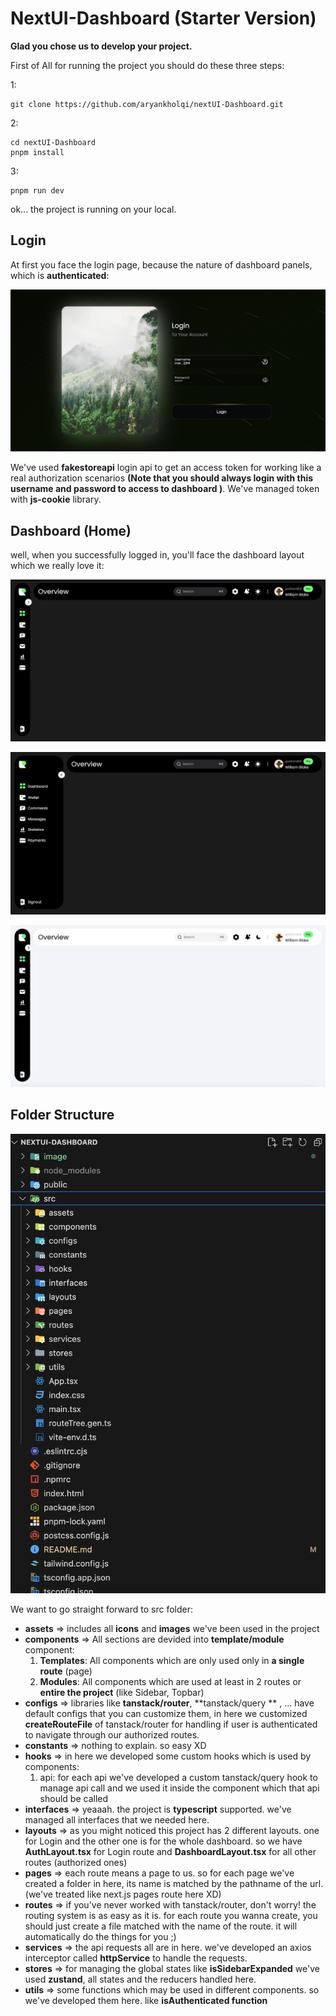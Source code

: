 # NextUI-Dashboard (Starter Version)

**Glad you chose us to develop your project.**

First of All for running the project you should do these three steps:

1:

```
git clone https://github.com/aryankholqi/nextUI-Dashboard.git
```

2:

```
cd nextUI-Dashboard
pnpm install
```

3:

```
pnpm run dev
```

ok... the project is running on your local.

## Login

At first you face the login page, because the nature of dashboard panels, which is **authenticated**:

![1720134341919](image/README/1720134341919.png)

We've used **fakestoreapi** login api to get an access token for working like a real authorization scenarios **(Note that you should always login with this username and password to access to dashboard )**. We've managed token with **js-cookie** library.

## Dashboard (Home)

well, when you successfully logged in, you'll face the dashboard layout which we really love it:

![1720134683209](image/README/1720134683209.png)

![1720134730641](image/README/1720134730641.png)

![1720134770041](image/README/1720134770041.png)

## Folder Structure

![1720135015714](image/README/1720135015714.png)

We want to go straight forward to src folder:

- **assets** => includes all **icons** and **images** we've been used in the project
- **components** => All sections are devided into **template/module** component:
  1. **Templates**: All components which are only used only in **a single route** (page)
  2. **Modules**: All components which are used at least in 2 routes or **entire the project** (like Sidebar, Topbar)
- **configs** => libraries like **tanstack/router**, **tanstack/query ** , ... have default configs that you can customize them, in here we customized **createRouteFile** of tanstack/router for handling if user is authenticated to navigate through our authorized routes.
- **constants** => nothing to explain. so easy XD
- **hooks** => in here we developed some custom hooks which is used by components:
  1. api: for each api we've developed a custom tanstack/query hook to manage api call and we used it inside the component which that api should be called
- **interfaces** => yeaaah. the project is **typescript** supported. we've managed all interfaces that we needed here.
- **layouts** => as you might noticed this project has 2 different layouts. one for Login and the other one is for the whole dashboard. so we have **AuthLayout.tsx** for Login route and **DashboardLayout.tsx** for all other routes (authorized ones)
- **pages** => each route means a page to us. so for each page we've created a folder in here, its name is matched by the pathname of the url. (we've treated like next.js pages route here XD)
- **routes** => if you've never worked with tanstack/router, don't worry! the routing system is as easy as it is. for each route you wanna create, you should just create a file matched with the name of the route. it will automatically do the things for you ;)
- **services** => the api requests all are in here. we've developed an axios interceptor called **httpService** to handle the requests.
- **stores** => for managing the global states like **isSidebarExpanded** we've used **zustand**, all states and the reducers handled here.
- **utils** => some functions which may be used in different components. so we've developed them here. like **isAuthenticated function**
